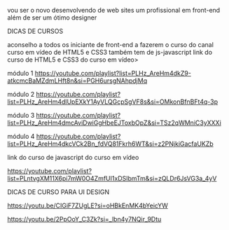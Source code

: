 vou ser o novo desenvolvendo de web sites um profissional em front-end além de ser um ótimo designer

DICAS DE CURSOS

aconselho a todos os iniciante de front-end a fazerem o curso do canal curso em vídeo de HTML5 e CSS3 também tem de js-javascript
link do curso de HTML5 e CSS3 do curso em vídeo> 

módulo 1
https://youtube.com/playlist?list=PLHz_AreHm4dkZ9-atkcmcBaMZdmLHft8n&si=PGH6ursgNAhpdjMq

módulo 2
https://youtube.com/playlist?list=PLHz_AreHm4dlUpEXkY1AyVLQGcpSgVF8s&si=OMkonBfnBFt4q-3p

módulo 3
https://youtube.com/playlist?list=PLHz_AreHm4dmcAviDwiGgHbeEJToxbOpZ&si=TSz2qWMniC3yXXXi

módulo 4
https://youtube.com/playlist?list=PLHz_AreHm4dkcVCk2Bn_fdVQ81Fkrh6WT&si=z2PNjkiGacfaUKZb

link do curso de javascript do curso em vídeo

https://youtube.com/playlist?list=PLntvgXM11X6pi7mW0O4ZmfUI1xDSIbmTm&si=zQLDr6JsVG3a_4yV

DICAS DE CURSO PARA UI DESIGN

https://youtu.be/CIGiF7ZUgLE?si=oHBkEnMK4bYeicYW

https://youtu.be/2PpOoY_C3Zk?si=_lbn4y7NQir_9Dtu
